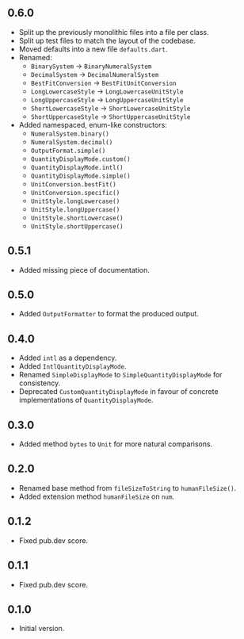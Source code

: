 ## 0.6.0

- Split up the previously monolithic files into a file per class.
- Split up test files to match the layout of the codebase.
- Moved defaults into a new file `defaults.dart`.
- Renamed:
  - `BinarySystem` -> `BinaryNumeralSystem`
  - `DecimalSystem` -> `DecimalNumeralSystem`
  - `BestFitConversion` -> `BestFitUnitConversion`
  - `LongLowercaseStyle` -> `LongLowercaseUnitStyle`
  - `LongUppercaseStyle` -> `LongUppercaseUnitStyle`
  - `ShortLowercaseStyle` -> `ShortLowercaseUnitStyle`
  - `ShortUppercaseStyle` -> `ShortUppercaseUnitStyle`
- Added namespaced, enum-like constructors:
  - `NumeralSystem.binary()`
  - `NumeralSystem.decimal()`
  - `OutputFormat.simple()`
  - `QuantityDisplayMode.custom()`
  - `QuantityDisplayMode.intl()`
  - `QuantityDisplayMode.simple()`
  - `UnitConversion.bestFit()`
  - `UnitConversion.specific()`
  - `UnitStyle.longLowercase()`
  - `UnitStyle.longUppercase()`
  - `UnitStyle.shortLowercase()`
  - `UnitStyle.shortUppercase()`

## 0.5.1

- Added missing piece of documentation.

## 0.5.0

- Added `OutputFormatter` to format the produced output.

## 0.4.0

- Added `intl` as a dependency.
- Added `IntlQuantityDisplayMode`.
- Renamed `SimpleDisplayMode` to `SimpleQuantityDisplayMode` for consistency.
- Deprecated `CustomQuantityDisplayMode` in favour of concrete implementations of `QuantityDisplayMode`.

## 0.3.0

- Added method `bytes` to `Unit` for more natural comparisons.

## 0.2.0

- Renamed base method from `fileSizeToString` to `humanFileSize()`.
- Added extension method `humanFileSize` on `num`.

## 0.1.2

- Fixed pub.dev score.

## 0.1.1

- Fixed pub.dev score.

## 0.1.0

- Initial version.
